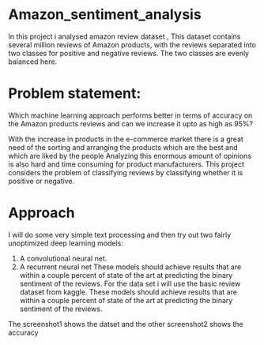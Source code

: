 # Amazon_sentiment_analysis

In this project i analysed amazon review dataset , This dataset contains several million reviews of Amazon products, with the reviews separated into two classes for positive and negative reviews. The two classes are evenly balanced here.

# Problem statement:
Which machine learning approach performs better in terms of accuracy on the Amazon products reviews and can we increase it upto as high as 95%?

With the increase in products in the e-commerce market there is a great need of the sorting and arranging the products which are the best and which are liked by the people Analyzing this enormous amount of opinions is also hard and time consuming for product manufacturers.  This project considers the problem of classifying reviews by classifying whether it is positive or negative.

# Approach
 I will do some very simple text processing and then try out two fairly unoptimized deep learning models:
1. A convolutional neural net.
2. A recurrent neural net These models should achieve results that are within a couple percent of state of the art at predicting the binary sentiment of the reviews. For the data set i will use the basic review dataset from kaggle.
These models should achieve results that are within a couple percent of state of the art at predicting the binary sentiment of the reviews.

The screenshot1 shows the datset and the other screenshot2 shows the accuracy
